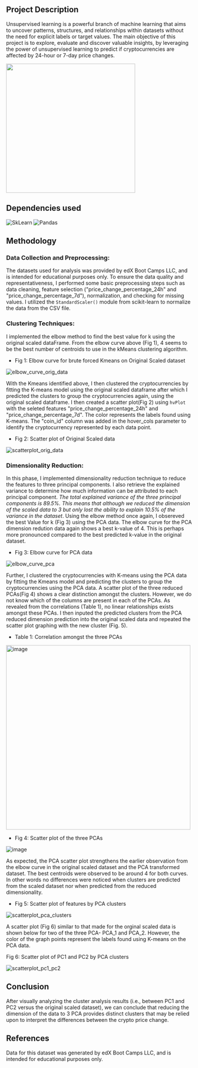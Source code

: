 ## Project Description
Unsupervised learning is a powerful branch of machine learning that aims to uncover patterns, structures, and relationships within datasets without the need for explicit labels or target values. The main objective of this project is to explore, evaluate and discover valuable insights, by leveraging the power of unsupervised learning to predict if cryptocurrencies are affected by 24-hour or 7-day price changes.

<img width="350" src="https://github.com/Jayplect/CryptoClustering/assets/107348074/789cfd4b-3156-401a-823f-77feb12da371">

## Dependencies used

![SkLearn](https://img.shields.io/badge/scikit_learn-F7931E?style=for-the-badge&logo=scikit-learn&logoColor=white)
![Pandas](https://img.shields.io/badge/Pandas-2C2D72?style=for-the-badge&logo=pandas&logoColor=white)

## Methodology
### Data Collection and Preprocessing: 
The datasets used for analysis was provided by edX Boot Camps LLC, and is intended for educational purposes only. To ensure the data quality and representativeness, I performed some basic preprocessing steps such as data cleaning, feature selection ("price_change_percentage_24h" and "price_change_percentage_7d"), normalization, and checking for missing values. I utilized the `StandardScaler()` module from scikit-learn to normalize the data from the CSV file.

### Clustering Techniques: 
I implemented the elbow method to find the best value for k using the original scaled dataFrame. From the elbow curve above (Fig 1), 4 seems to be the best number of centroids to use in the kMeans clustering algorithm.

- Fig 1: Elbow curve for brute forced Kmeans on Original Scaled dataset

![elbow_curve_orig_data](https://github.com/Jayplect/CryptoClustering/assets/107348074/f8ea8450-dbd9-4498-83be-7960074d0c9d)

With the Kmeans identified above, I then clustered the cryptocurrencies by fitting the K-means model using the original scaled dataframe after which I predicted the clusters to group the cryptocurrencies again, using the original scaled dataframe. I then created a scatter plot(Fig 2) using `hvPlot` with the seleted features "price_change_percentage_24h" and "price_change_percentage_7d".
The color represents the labels found using K-means. The "coin_id" column was added in the hover_cols parameter to identify the cryptocurrency represented by each data point.

- Fig 2: Scatter plot of Original Scaled data

![scatterplot_orig_data](https://github.com/Jayplect/CryptoClustering/assets/107348074/519744b4-2bcb-4813-bce1-d997f57f2b4e)

### Dimensionality Reduction:
In this phase, I implemented dimensionality reduction technique to reduce the features to three principal components. I also retrieve the explained variance to determine how much information can be attributed to each principal component. _The total explained variance of the three principal components is 89.5%. This means that although we reduced the dimension of the scaled data to 3 but only lost the ability to explain 10.5% of the variance in the dataset_. Using the elbow method once again, I obsereved the best Value for k (Fig 3) using the PCA data. The elbow curve for the PCA dimension redution data again shows a best k-value of 4. This is perhaps more pronounced compared to the best predicted k-value in the original dataset.

- Fig 3: Elbow curve for PCA data

![elbow_curve_pca](https://github.com/Jayplect/CryptoClustering/assets/107348074/a2f0a8b0-ca16-4286-a2e4-7615a44e5b62)

Further, I clustered the cryptocurrencies with K-means using the PCA data by fitting the Kmeans model and predicting the clusters to group the cryptocurrencies using the PCA data. A scatter plot of the three reduced PCAs(Fig 4) shows a clear distinction amongst the clusters. However, we do not know which of the columns are present in each of the PCAs. As revealed from the correlations (Table 1), no linear relationships exists amongst these PCAs. I then inputed the predicted clusters from the PCA reduced dimension prediction into the original scaled data and repeated the scatter plot graphing with the new cluster (Fig. 5).

- Table 1: Correlation amongst the three PCAs

<img width="500" alt="image" src="https://github.com/Jayplect/CryptoClustering/assets/107348074/0c8d75f6-9d13-4217-8a47-98db46ed3000">

- Fig 4: Scatter plot of the three PCAs

![image](https://github.com/Jayplect/CryptoClustering/assets/107348074/025d0ea8-200d-4615-a451-710bd10d0999)

As expected, the PCA scatter plot strengthens the earlier observation from the elbow curve in the original scaled dataset and the PCA transformed dataset. The best centroids were observed to be around 4 for both curves. In other words no differences were noticed when clusters are predicted from the scaled dataset nor when predicted from the reduced dimensionality.

- Fig 5: Scatter plot of features by PCA clusters

![scatterplot_pca_clusters](https://github.com/Jayplect/CryptoClustering/assets/107348074/85cd9c78-bf52-4490-9878-113674a5c320)

A scatter plot (Fig 6) similar to that made for the orginal scaled data is shown below for two of the three PCA- PCA_1 and PCA_2. However, the color of the graph points represent the labels found using K-means on the PCA data.

Fig 6: Scatter plot of PC1 and PC2 by PCA clusters

![scatterplot_pc1_pc2](https://github.com/Jayplect/CryptoClustering/assets/107348074/d26de6e8-13e5-4c4b-bfae-46f7e27ec08d)

## Conclusion
After visually analyzing the cluster analysis results (i.e., between PC1 and PC2 versus the original scaled dataset), we can conclude that reducing the dimension of the data to 3 PCA provides distinct clusters that may be relied upon to interpret the differences between the crypto price change.

## References
Data for this dataset was generated by edX Boot Camps LLC, and is intended for educational purposes only.

